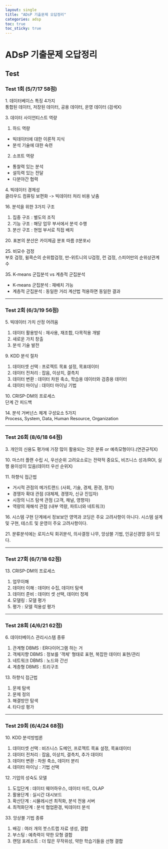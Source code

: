 ```yaml
---
layout: single
title: "ADsP 기출문제 오답정리"
categories: adsp
toc: true
toc_sticky: true
---
```


# ADsP 기출문제 오답정리

## Test

### Test 1회 (5/7/17 58점)

1\. 데이터베이스 특징 4가지  
통합된 데이터, 저장된 데이터, 공용 데이터, 운영 데이터 (검색X)

3\. 데이터 사이언티스트 역량

1. 하드 역량

- 빅데이터에 대한 이론적 지식
- 분석 기술에 대한 숙련

2. 소프트 역량

- 통찰력 있는 분석
- 설득력 있는 전달
- 다분야간 협력

4\. 빅데이터 경제성  
클라우드 컴퓨팅 보편화 -> 빅데이터 처리 비용 낮춤

16\. 분석을 위한 3가지 구조

1. 집중 구조 : 별도의 조직
2. 기능 구조 : 해당 업무 부서에서 분석 수행
3. 분산 구조 : 현업 부서로 직접 배치

20\. 표본의 분산은 카이제곱 분포 따름 (t분포x)

25\. 비모수 검정  
부호 검정, 윌콕슨의 순위합검정, 만-위트니의 U검정, 런 검정, 스피어만의 순위상관계수

35\. K-means 군집분석 vs 계층적 군집분석

- K-means 군집분석 : 재배치 가능
- 계층적 군집분석 : 동일한 거리 계산법 적용하면 동일한 결과

---

### Test 2회 (6/3/19 56점)

5\. 빅데이터 가치 산정 어려움

1. 데이터 활용방식 : 재사용, 재조합, 다목적용 개발
2. 새로운 가치 창출
3. 분석 기술 발전

9\. KDD 분석 절차

1. 데이터셋 선택 : 프로젝트 목표 설정, 목표데이터
2. 데이터 전처리 : 잡음, 이상치, 결측치
3. 데이터 변환 : 데이터 차원 축소, 학습용 데이터와 검증용 데이터
4. 데이터 마이닝 : 데이터 마이닝 기법

10\. CRISP-DM의 프로세스  
단계 간 피드백

14\. 분석 거버넌스 체계 구성요소 5가지  
Process, System, Data, Human Resource, Organization

---

### Test 26회 (8/6/18 64점)

3\. 개인의 신용도 평가에 가장 많이 활용되는 것은 분류 or 예측모형이다.(연관규칙X)

10\. 마스터 플랜 수립 시, 우선순위 고려요소로는 전략적 중요도, 비즈니스 성과/ROI, 실행 용이성이 있음(데이터 우선 순위X)

11\. 하향식 접근법

- 거시적 관점의 메가트랜드 (사회, 기술, 경제, 환경, 정치)
- 경쟁자 확대 관점 (대체제, 경쟁자, 신규 진입자)
- 시장의 니즈 탐색 관점 (고객, 채널, 영향자)
- 역량의 재해석 관점 (내부 역량, 파트너와 네트워크)

16\. 시스템 구현 단계에서 정보보안 영역과 코딩은 주요 고려사항이 아니다. 시스템 설계 및 구현, 테스트 및 운영이 주요 고려사항이다.

21\. 분류분석에는 로지스틱 회귀분석, 의사결정 나무, 앙상블 기법, 인공신경망 등이 있다.

---

### Test 27회 (6/7/18 62점)

13\. CRISP-DM의 프로세스

1. 업무이해
2. 데이터 이해 : 데이터 수집, 데이터 탐색
3. 데이터 준비 : 데이터 셋 선택, 데이터 정제
4. 모델링 : 모델 평가
5. 평가 : 모델 적용성 평가

---

### Test 28회 (4/6/21 62점)

6\. 데이터베이스 관리시스템 종류

1. 관계형 DBMS : ER다이어그램 하는 거
2. 객체지향 DBMS : 정보를 '객체' 형태로 표현, 복잡한 데이터 표현/관리
3. 네트워크 DBMS : 노드와 간선
4. 계층형 DBMS : 트리구조

13\. 하향식 접근법

1. 문제 탐색
2. 문제 정의
3. 해결방안 탐색
4. 타다성 평가

---

### Test 29회 (6/4/24 68점)

10\. KDD 분석방법론

1. 데이터셋 선택 : 비즈니스 도메인, 프로젝트 목표 설정, 목표데이터
2. 데이터 전처리 : 잡음, 이상치, 결측치, 추가 데이터
3. 데이터 변환 : 차원 축소, 데이터 분리
4. 데이터 마이닝 : 기법 선택

12\. 기업의 성숙도 모델

1. 도입단계 : 데이터 웨어하우스, 데이터 마트, OLAP
2. 활용단계 : 실시간 대시보드
3. 확산단계 : 시뮬레시션 최적화, 분석 전용 서버
4. 최적화단계 : 분석 협업환경, 빅데이터 분석

33\. 앙상블 기법 종류

1. 배깅 : 여러 개의 붓스트랩 자료 생성, 결합
2. 부스팅 : 예측력이 약한 모형 결합
3. 랜덤 포레스트 : 더 많은 무작위성, 약한 학습기들을 선형 결합
